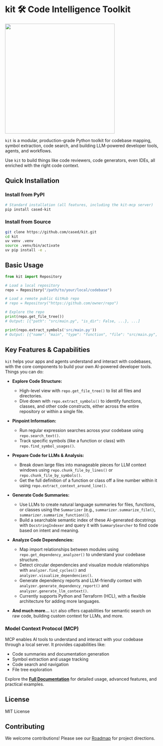 # kit 🛠️ Code Intelligence Toolkit


<img src="https://github.com/user-attachments/assets/7bdfa9c6-94f0-4ee0-9fdd-cbd8bd7ec060" width="360">

`kit` is a modular, production-grade Python toolkit for codebase mapping, symbol extraction, code search, and building LLM-powered developer tools, agents, and workflows. 

Use `kit` to build things like code reviewers, code generators, even IDEs, all enriched with the right code context.

## Quick Installation

### Install from PyPI

```bash
# Standard installation (all features, including the kit-mcp server)
pip install cased-kit
```

### Install from Source

```bash
git clone https://github.com/cased/kit.git
cd kit
uv venv .venv
source .venv/bin/activate
uv pip install -e .
```

## Basic Usage

```python
from kit import Repository

# Load a local repository
repo = Repository("/path/to/your/local/codebase")

# Load a remote public GitHub repo
# repo = Repository("https://github.com/owner/repo")

# Explore the repo
print(repo.get_file_tree())
# Output: [{"path": "src/main.py", "is_dir": False, ...}, ...]

print(repo.extract_symbols('src/main.py'))
# Output: [{"name": "main", "type": "function", "file": "src/main.py", ...}, ...]
```

## Key Features & Capabilities

`kit` helps your apps and agents understand and interact with codebases, with the core components to build your own AI-powered developer tools. Things you can do:

*   **Explore Code Structure:**
    *   High-level view with `repo.get_file_tree()` to list all files and directories.
    *   Dive down with `repo.extract_symbols()` to identify functions, classes, and other code constructs, either across the entire repository or within a single file.

*   **Pinpoint Information:**
    *   Run regular expression searches across your codebase using `repo.search_text()`.
    *   Track specific symbols (like a function or class) with `repo.find_symbol_usages()`.

*   **Prepare Code for LLMs & Analysis:**
    *   Break down large files into manageable pieces for LLM context windows using `repo.chunk_file_by_lines()` or `repo.chunk_file_by_symbols()`.
    *   Get the full definition of a function or class off a line number within it using `repo.extract_context_around_line()`.

*   **Generate Code Summaries:**
    *   Use LLMs to create natural language summaries for files, functions, or classes using the `Summarizer` (e.g., `summarizer.summarize_file()`, `summarizer.summarize_function()`).
    *   Build a searchable semantic index of these AI-generated docstrings with `DocstringIndexer` and query it with `SummarySearcher` to find code based on intent and meaning.

*   **Analyze Code Dependencies:**
    *   Map import relationships between modules using `repo.get_dependency_analyzer()` to understand your codebase structure.
    *   Detect circular dependencies and visualize module relationships with `analyzer.find_cycles()` and `analyzer.visualize_dependencies()`.
    *   Generate dependency reports and LLM-friendly context with `analyzer.generate_dependency_report()` and `analyzer.generate_llm_context()`.
    *   Currently supports Python and Terraform (HCL), with a flexible architecture for adding more languages.

*   **And much more...** `kit` also offers capabilities for semantic search on raw code, building custom context for LLMs, and more.

### Model Context Protocol (MCP)

MCP enables AI tools to understand and interact with your codebase through a local server. It provides capabilities like:

- Code summaries and documentation generation
- Symbol extraction and usage tracking
- Code search and navigation
- File tree exploration

Explore the **[Full Documentation](https://kit.cased.com)** for detailed usage, advanced features, and practical examples.


## License

MIT License

## Contributing

We welcome contributions! Please see our [Roadmap](https://kit.cased.com/development/roadmap) for project directions.

